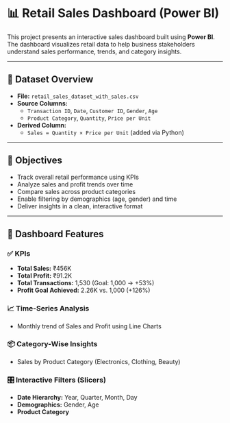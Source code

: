 # 📊 Retail Sales Dashboard (Power BI)

This project presents an interactive sales dashboard built using **Power BI**. The dashboard visualizes retail data to help business stakeholders understand sales performance, trends, and category insights.

---

## 🧾 Dataset Overview

- **File:** `retail_sales_dataset_with_sales.csv`
- **Source Columns:**
  - `Transaction ID`, `Date`, `Customer ID`, `Gender`, `Age`
  - `Product Category`, `Quantity`, `Price per Unit`
- **Derived Column:**
  - `Sales = Quantity × Price per Unit` (added via Python)

---

## 🎯 Objectives

- Track overall retail performance using KPIs
- Analyze sales and profit trends over time
- Compare sales across product categories
- Enable filtering by demographics (age, gender) and time
- Deliver insights in a clean, interactive format

---

## 📌 Dashboard Features

### ✅ KPIs
- **Total Sales:** ₹456K  
- **Total Profit:** ₹91.2K  
- **Total Transactions:** 1,530 (Goal: 1,000 → +53%)  
- **Profit Goal Achieved:** 2.26K vs. 1,000 (+126%)

### 📈 Time-Series Analysis
- Monthly trend of Sales and Profit using Line Charts

### 📦 Category-Wise Insights
- Sales by Product Category (Electronics, Clothing, Beauty)

### 🎛️ Interactive Filters (Slicers)
- **Date Hierarchy:** Year, Quarter, Month, Day  
- **Demographics:** Gender, Age  
- **Product Category**

